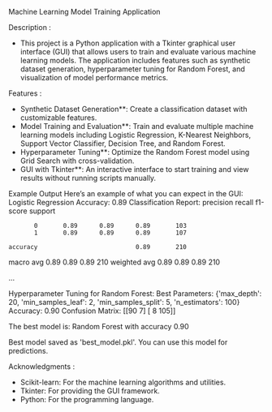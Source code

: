 Machine Learning Model Training Application

Description :
- This project is a Python application with a Tkinter graphical user interface (GUI) that allows users to train and evaluate various machine learning models. The application includes features such as synthetic dataset generation, hyperparameter tuning for Random Forest, and visualization of model performance metrics.


Features :
- Synthetic Dataset Generation**: Create a classification dataset with customizable features.
- Model Training and Evaluation**: Train and evaluate multiple machine learning models including Logistic Regression, K-Nearest Neighbors, Support Vector Classifier, Decision Tree, and Random Forest.
- Hyperparameter Tuning**: Optimize the Random Forest model using Grid Search with cross-validation.
- GUI with Tkinter**: An interactive interface to start training and view results without running scripts manually.


Example Output
Here’s an example of what you can expect in the GUI:
Logistic Regression Accuracy: 0.89
Classification Report:
              precision    recall  f1-score   support

           0       0.89      0.89      0.89       103
           1       0.89      0.89      0.89       107

    accuracy                           0.89       210
   macro avg       0.89      0.89      0.89       210
weighted avg       0.89      0.89      0.89       210

...

Hyperparameter Tuning for Random Forest:
Best Parameters: {'max_depth': 20, 'min_samples_leaf': 2, 'min_samples_split': 5, 'n_estimators': 100}
Accuracy: 0.90
Confusion Matrix:
[[90  7]
 [ 8 105]]

The best model is: Random Forest with accuracy 0.90

Best model saved as 'best_model.pkl'. You can use this model for predictions.


Acknowledgments :
- Scikit-learn: For the machine learning algorithms and utilities.
- Tkinter: For providing the GUI framework.
- Python: For the programming language.
